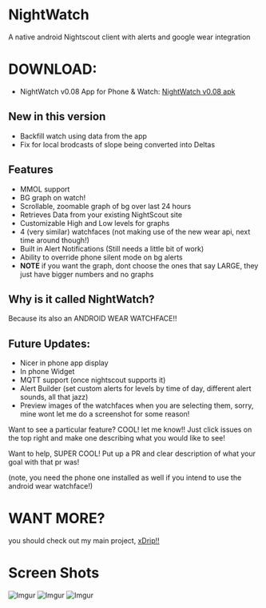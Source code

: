NightWatch
==========

A native android Nightscout client with alerts and google wear integration


# DOWNLOAD: 
* NightWatch v0.08 App for Phone & Watch: [NightWatch v0.08 apk](http://bit.ly/1CQmuHk)


## New in this version
* Backfill watch using data from the app
* Fix for local brodcasts of slope being converted into Deltas 


## Features
* MMOL support
* BG graph on watch!
* Scrollable, zoomable graph of bg over last 24 hours
* Retrieves Data from your existing NightScout site
* Customizable High and Low levels for graphs
* 4 (very similar) watchfaces (not making use of the new wear api, next time around though!)
* Built in Alert Notifications (Still needs a little bit of work)
* Ability to override phone silent mode on bg alerts
* **NOTE** if you want the graph, dont choose the ones that say LARGE, they just have bigger numbers and no graphs


## Why is it called NightWatch?
 Because its also an ANDROID WEAR WATCHFACE!!


## Future Updates:
* Nicer in phone app display
* In phone Widget
* MQTT support (once nightscout supports it)
* Alert Builder (set custom alerts for levels by time of day, different alert sounds, all that jazz)
* Preview images of the watchfaces when you are selecting them, sorry, mine wont let me do a screenshot for some reason!

Want to see a particular feature? COOL! let me know!! Just click issues on the top right and make one describing what you would like to see!

Want to help, SUPER COOL! Put up a PR and clear description of what your goal with that pr was!


(note, you need the phone one installed as well if you intend to use the android wear watchface!)

# WANT MORE?
you should check out my main project, [xDrip!!](http://stephenblackwasalreadytaken.github.io/xDrip/)

# Screen Shots
![Imgur](http://i.imgur.com/bdAuo1j.jpg)
![Imgur](http://i.imgur.com/P8TRhKJ.png)
![Imgur](http://i.imgur.com/pPY8I5S.png)
